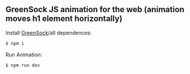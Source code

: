 ## GreenSock JS animation for the web (animation moves h1 element horizontally)

  Install [GreenSock](https://greensock.com/gsap)/all dependences:

```bash
$ npm i
```

  Run Animation:

```bash
$ npm run dev
```
